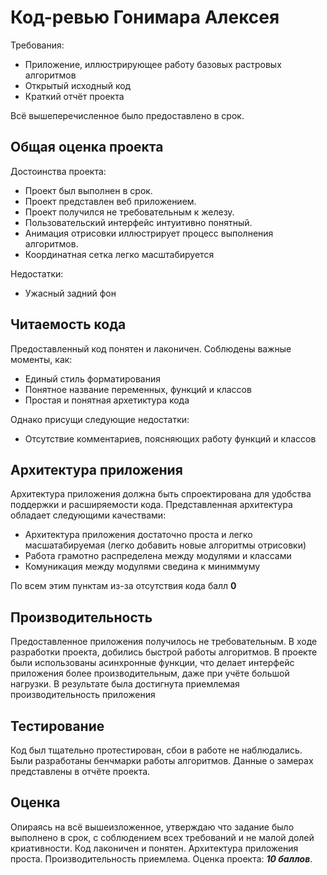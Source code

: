 # Код-ревью Гонимара Алексея

<p>Требования:</p>
<ul>
<li> Приложение, иллюстрирующее работу базовых растровых алгоритмов</li>
<li> Открытый исходный код </li>
<li> Краткий отчёт проекта</li>
</ul>

Всё вышеперечисленное было предоставлено в срок.

## Общая оценка проекта
Достоинства проекта:
- Проект был выполнен в срок.
- Проект представлен веб приложением.
- Проект получился не требовательным к железу.
- Пользовательский интерфейс интуитивно понятный.
- Анимация отрисовки иллюстрирует процесс выполнения алгоритмов.
- Координатная сетка легко масштабируется

Недостатки:
- Ужасный задний фон


## Читаемость кода
Предоставленный код понятен и лаконичен. Соблюдены важные моменты, как:
<ul>
<li>Единый стиль форматирования </li>
<li>Понятное название переменных, функций и классов</li>
<li>Простая и понятная архетиктура кода</li>
</ul>
Однако присущи следующие недостатки:
<ul>
<li>Отсутствие комментариев, поясняющих работу функций и классов</li>
</ul>

## Архитектура приложения

Архитектура приложения должна быть спроектирована для удобства поддержки и расширяемости кода. Представленная архитектура обладает следующими качествами:

<ul>
<li>Архитектура приложения достаточно проста и легко масшатабируемая (легко добавить новые алгоритмы отрисовки)</li>
<li>Работа грамотно распределена между модулями и классами</li>
<li>Комуникация между модулями сведина к миниммуму</li>
</ul>

По всем этим пунктам из-за отсутствия кода балл <b>0</b>

## Производительность
Предоставленное приложения получилось не требовательным. В ходе разработки проекта, добились быстрой работы алгоритмов. В проекте были использованы асинхронные функции, что делает интерфейс приложения более производительным, даже при учёте большой нагрузки. В результате была достигнута приемлемая производительность приложения

## Тестирование 
Код был тщательно протестирован, сбои в работе не наблюдались. Были разработаны бенчмарки работы алгоритмов. Данные о замерах представлены в отчёте проекта.

## Оценка
Опираясь на всё вышеизложенное, утверждаю что задание было выполнено в срок, с соблюдением всех требований и не малой долей криативности. Код лаконичен и понятен. Архитектура приложения проста. Производительность приемлема. Оценка проекта: ***10 баллов***.